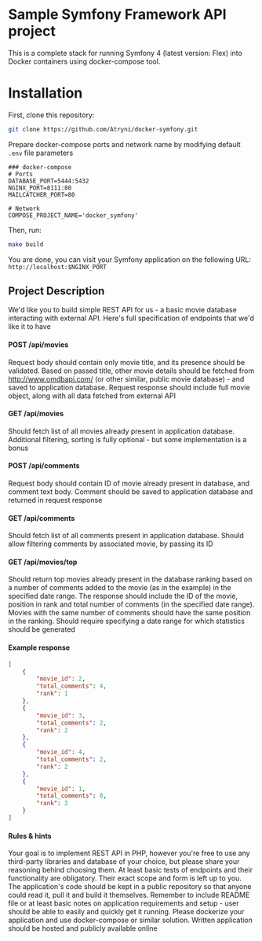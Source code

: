 Sample Symfony Framework API project
==============

This is a complete stack for running Symfony 4 (latest version: Flex) into Docker containers using docker-compose tool.

# Installation

First, clone this repository:

```bash
git clone https://github.com/Atryni/docker-symfony.git
```

Prepare docker-compose ports and network name by modifying default `.env` file parameters

```dotenv
### docker-compose
# Ports
DATABASE_PORT=5444:5432
NGINX_PORT=8111:80
MAILCATCHER_PORT=80

# Network
COMPOSE_PROJECT_NAME='docker_symfony'
``` 

Then, run:

```bash
make build
```

You are done, you can visit your Symfony application on the following URL: `http://localhost:$NGINX_PORT`

## Project Description

We'd like you to build simple REST API for us - a basic movie database interacting with external API. Here's full specification of endpoints that we'd like it to have

#### POST /api/movies

Request body should contain only movie title, and its presence should be validated.
Based on passed title, other movie details should be fetched from http://www.omdbapi.com/ (or other similar, public movie database) - and saved to application database.
Request response should include full movie object, along with all data fetched from external API

#### GET /api/movies

​Should fetch list of all movies already present in application database.
Additional filtering, sorting is fully optional - but some implementation is a bonus

#### POST /api/comments

​Request body should contain ID of movie already present in database, and comment text body.
Comment should be saved to application database and returned in request response

#### GET /api/comments

​Should fetch list of all comments present in application database.
Should allow filtering comments by associated movie, by passing its ID

#### GET /api/movies/top

​Should return top movies already present in the database ranking based on a number of comments added to the movie (as in the example) in the specified date range. The response should include the ID of the movie, position in rank and total number of comments (in the specified date range).
Movies with the same number of comments should have the same position in the ranking.
Should require specifying a date range for which statistics should be generated

#### Example response

```json
[
    {
        "movie_id": 2,
        "total_comments": 4,
        "rank": 1
    },
    {
        "movie_id": 3,
        "total_comments": 2,
        "rank": 2
    },
    {
        "movie_id": 4,
        "total_comments": 2,
        "rank": 2
    },
    {
        "movie_id": 1,
        "total_comments": 0,
        "rank": 3
    }
]
```

#### Rules & hints

​Your goal is to implement REST API in PHP, however you're free to use any third-party libraries and database of your choice, but please share your reasoning behind choosing them.
At least basic tests of endpoints and their functionality are obligatory. Their exact scope and form is left up to you.
The application's code should be kept in a public repository so that anyone could read it, pull it and build it themselves. Remember to include README file or at least basic notes on application requirements and setup - user should be able to easily and quickly get it running.
Please dockerize your application and use docker-compose or similar solution.
Written application should be hosted and publicly available online